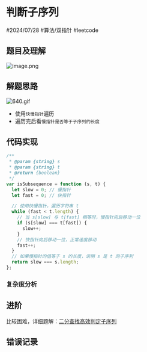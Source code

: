 
# 判断子序列


#2024/07/28 #算法/双指针  #leetcode 

## 题目及理解

![image.png](https://832-1310531898.cos.ap-beijing.myqcloud.com/100200a42cdfb5c4b386f9fa25baf3b1.png)

## 解题思路

![640.gif](https://832-1310531898.cos.ap-beijing.myqcloud.com/fd27ca36abe5b0ffbc24048d5e39f11e.gif)

- 使用`快慢指针`遍历
- 遍历完后看`慢指针是否等于子序列的长度`

## 代码实现

```javascript
/**
 * @param {string} s
 * @param {string} t
 * @return {boolean}
 */
var isSubsequence = function (s, t) {
  let slow = 0; // 慢指针
  let fast = 0; // 快指针

  // 使用快慢指针，遍历字符串 t
  while (fast < t.length) {
    // 当 s[slow] 与 t[fast] 相等时，慢指针向后移动一位
    if (s[slow] === t[fast]) {
      slow++;
    }
    // 快指针向后移动一位，正常速度移动
    fast++;
  }
  // 如果慢指针的值等于 s 的长度，说明 s 是 t 的子序列
  return slow === s.length;
};

```

### 复杂度分析

## 进阶

比较困难，详细题解：[二分查找高效判定子序列](https://labuladong.online/algo/frequency-interview/binary-search-subsequence/)

## 错误记录

